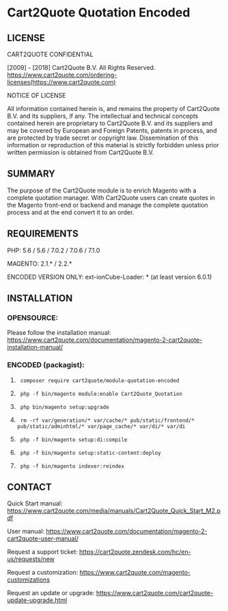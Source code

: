 # Cart2Quote Quotation Encoded

## LICENSE

CART2QUOTE CONFIDENTIAL

[2009] - [2018] Cart2Quote B.V.
All Rights Reserved.
https://www.cart2quote.com/ordering-licenses(https://www.cart2quote.com)

NOTICE OF LICENSE

All information contained herein is, and remains
the property of Cart2Quote B.V. and its suppliers,
if any.  The intellectual and technical concepts contained
herein are proprietary to Cart2Quote B.V.
and its suppliers and may be covered by European and Foreign Patents,
patents in process, and are protected by trade secret or copyright law.
Dissemination of this information or reproduction of this material
is strictly forbidden unless prior written permission is obtained
from Cart2Quote B.V.


## SUMMARY

The purpose of the Cart2Quote module is to enrich Magento with 
a complete quotation manager. With Cart2Quote users can create 
quotes in the Magento front-end or backend and manage the complete 
quotation process and at the end convert it to an order.


## REQUIREMENTS

PHP: 		    5.6 / 5.6 / 7.0.2 / 7.0.6 / 7.1.0

MAGENTO:        2.1.* / 2.2.*

ENCODED VERSION ONLY:
ext-ionCube-Loader:     * (at least version 6.0.1)

## INSTALLATION

### OPENSOURCE:

Please follow the installation manual:
https://www.cart2quote.com/documentation/magento-2-cart2quote-installation-manual/

### ENCODED (packagist):

1.      composer require cart2quote/module-quotation-encoded

1.      php -f bin/magento module:enable Cart2Quote_Quotation

2.      php bin/magento setup:upgrade

3.      rm -rf var/generation/* var/cache/* pub/static/frontend/* pub/static/adminhtml/* var/page_cache/* var/di/* var/di

4.      php -f bin/magento setup:di:compile

5.      php -f bin/magento setup:static-content:deploy

6.      php -f bin/magento indexer:reindex

## CONTACT

Quick Start manual:
https://www.cart2quote.com/media/manuals/Cart2Quote_Quick_Start_M2.pdf

User manual:
https://www.cart2quote.com/documentation/magento-2-cart2quote-user-manual/

Request a support ticket:
https://cart2quote.zendesk.com/hc/en-us/requests/new

Request a customization:
https://www.cart2quote.com/magento-customizations

Request an update or upgrade:
https://www.cart2quote.com/cart2quote-update-upgrade.html
